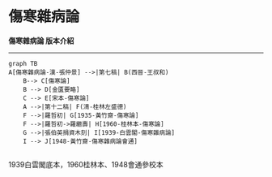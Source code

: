 # 傷寒雜病論

**傷寒雜病論 版本介紹**

---

```mermaid
graph TB
A[傷寒雜病論-漢-張仲景] -->|第七稿| B(西晉-王叔和)
    B--> C[傷寒論]
    B --> D[金匱要略]
    C --> E[宋本-傷寒論]
    A -->|第十二稿| F(清-桂林左盛德)
    F -->|羅哲初| G[1935-黃竹齋-傷寒論]
    F -->|羅哲初->羅繼壽| H[1960-桂林本-傷寒論]
    G -->|張伯英捐資木刻| I[1939-白雲閣-傷寒雜病論]
    I --> J[1948-黃竹齋-傷寒雜病論會通]
    
```

1939白雲閣底本，1960桂林本、1948會通參校本

